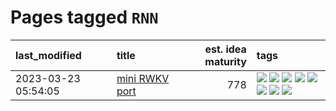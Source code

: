 # Pages tagged `RNN`

|last_modified|title|est. idea maturity|tags
|:---|:---|---:|:---|
|2023-03-23 05:54:05|[mini RWKV port](../rust_rwkv.md)|778|[![](https://img.shields.io/badge/tag-RNN-abf295)](../tags/RNN.md) [![](https://img.shields.io/badge/tag-completed-12f6d5)](../tags/completed.md) [![](https://img.shields.io/badge/tag-experimental-aa21fc)](../tags/experimental.md) [![](https://img.shields.io/badge/tag-ggml-97a75e)](../tags/ggml.md) [![](https://img.shields.io/badge/tag-mobilenet-29349d)](../tags/mobilenet.md) [![](https://img.shields.io/badge/tag-model_compression-50c04b)](../tags/model_compression.md) [![](https://img.shields.io/badge/tag-tooling-1043a5)](../tags/tooling.md) [![](https://img.shields.io/badge/tag-wip-c4c41f)](../tags/wip.md)|